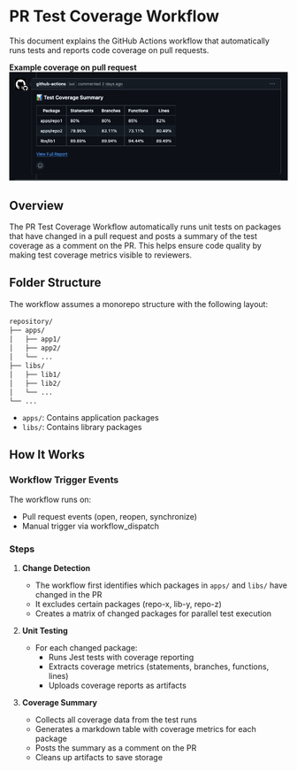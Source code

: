 # PR Test Coverage Workflow
This document explains the GitHub Actions workflow that automatically runs tests and reports code coverage on pull requests.

**Example coverage on pull request**
![res1.png](resource/res1.png)

## Overview
The PR Test Coverage Workflow automatically runs unit tests on packages that have changed in a pull request and posts a summary of the test coverage as a comment on the PR. This helps ensure code quality by making test coverage metrics visible to reviewers.

## Folder Structure
The workflow assumes a monorepo structure with the following layout:
``` 
repository/
├── apps/
│   ├── app1/
│   ├── app2/
│   └── ...
├── libs/
│   ├── lib1/
│   ├── lib2/
│   └── ...
└── ...
```

- `apps/`: Contains application packages
- `libs/`: Contains library packages

## How It Works
### Workflow Trigger Events
The workflow runs on:
- Pull request events (open, reopen, synchronize)
- Manual trigger via workflow_dispatch

### Steps
1. **Change Detection**
    - The workflow first identifies which packages in `apps/` and `libs/` have changed in the PR
    - It excludes certain packages (repo-x, lib-y, repo-z)
    - Creates a matrix of changed packages for parallel test execution

2. **Unit Testing**
    - For each changed package:
        - Runs Jest tests with coverage reporting
        - Extracts coverage metrics (statements, branches, functions, lines)
        - Uploads coverage reports as artifacts

3. **Coverage Summary**
    - Collects all coverage data from the test runs
    - Generates a markdown table with coverage metrics for each package
    - Posts the summary as a comment on the PR
    - Cleans up artifacts to save storage